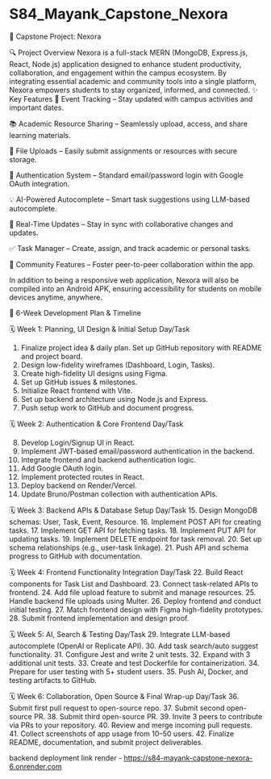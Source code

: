 # S84_Mayank_Capstone_Nexora
🧠 Capstone Project: Nexora

🔍 Project Overview
Nexora is a full-stack MERN (MongoDB, Express.js, React, Node.js) application designed to enhance student productivity, collaboration, and engagement within the campus ecosystem. By integrating essential academic and community tools into a single platform, Nexora empowers students to stay organized, informed, and connected.
✨ Key Features
📅 Event Tracking – Stay updated with campus activities and important dates.


📚 Academic Resource Sharing – Seamlessly upload, access, and share learning materials.


📂 File Uploads – Easily submit assignments or resources with secure storage.


🔐 Authentication System – Standard email/password login with Google OAuth integration.


💡 AI-Powered Autocomplete – Smart task suggestions using LLM-based autocomplete.


🔄 Real-Time Updates – Stay in sync with collaborative changes and updates.


✅ Task Manager – Create, assign, and track academic or personal tasks.


👥 Community Features – Foster peer-to-peer collaboration within the app.


In addition to being a responsive web application, Nexora will also be compiled into an Android APK, ensuring accessibility for students on mobile devices anytime, anywhere.

📅 6-Week Development Plan & Timeline

🗓️ Week 1: Planning, UI Design & Initial Setup
Day/Task

1. Finalize project idea & daily plan. Set up GitHub repository with README and project board.
2. Design low-fidelity wireframes (Dashboard, Login, Tasks).
3. Create high-fidelity UI designs using Figma.
4. Set up GitHub issues & milestones.
5. Initialize React frontend with Vite.
6. Set up backend architecture using Node.js and Express.
7. Push setup work to GitHub and document progress.


🗓️ Week 2: Authentication & Core Frontend
Day/Task

8. Develop Login/Signup UI in React.
9. Implement JWT-based email/password authentication in the backend.
10. Integrate frontend and backend authentication logic.
11. Add Google OAuth login.
12. Implement protected routes in React.
13. Deploy backend on Render/Vercel.
14. Update Bruno/Postman collection with authentication APIs.


🗓️ Week 3: Backend APIs & Database Setup
Day/Task
15. Design MongoDB schemas: User, Task, Event, Resource.
16. Implement POST API for creating tasks.
17. Implement GET API for fetching tasks.
18. Implement PUT API for updating tasks.
19. Implement DELETE endpoint for task removal.
20. Set up schema relationships (e.g., user-task linkage).
21. Push API and schema progress to GitHub with documentation.


🗓️ Week 4: Frontend Functionality Integration
Day/Task
22. Build React components for Task List and Dashboard.
23. Connect task-related APIs to frontend.
24. Add file upload feature to submit and manage resources.
25. Handle backend file uploads using Multer.
26. Deploy frontend and conduct initial testing.
27. Match frontend design with Figma high-fidelity prototypes.
28. Submit frontend implementation and design proof.


🗓️ Week 5: AI, Search & Testing
Day/Task
29. Integrate LLM-based autocomplete (OpenAI or Replicate API).
30. Add task search/auto suggest functionality.
31. Configure Jest and write 2 unit tests.
32. Expand with 3 additional unit tests.
33. Create and test Dockerfile for containerization.
34. Prepare for user testing with 5+ student users.
35. Push AI, Docker, and testing artifacts to GitHub.


🗓️ Week 6: Collaboration, Open Source & Final Wrap-up
Day/Task
36. Submit first pull request to open-source repo.
37. Submit second open-source PR.
38. Submit third open-source PR.
39. Invite 3 peers to contribute via PRs to your repository.
40. Review and merge incoming pull requests.
41. Collect screenshots of app usage from 10–50 users.
42. Finalize README, documentation, and submit project deliverables.



backend deployment link render - https://s84-mayank-capstone-nexora-6.onrender.com